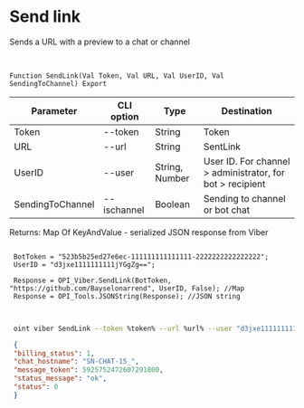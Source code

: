 ﻿---
sidebar_position: 6
---

# Send link
 Sends a URL with a preview to a chat or channel


<br/>


`Function SendLink(Val Token, Val URL, Val UserID, Val SendingToChannel) Export`

 | Parameter | CLI option | Type | Destination |
 |-|-|-|-|
 | Token | --token | String | Token |
 | URL | --url | String | SentLink |
 | UserID | --user | String, Number | User ID. For channel > administrator, for bot > recipient |
 | SendingToChannel | --ischannel | Boolean | Sending to channel or bot chat |

 
 Returns: Map Of KeyAndValue - serialized JSON response from Viber





```bsl title="Code example"
 
 BotToken = "523b5b25ed27e6ec-111111111111111-2222222222222222";
 UserID = "d3jxe1111111111jYGgZg==";
 
 Response = OPI_Viber.SendLink(BotToken, "https://github.com/Bayselonarrend", UserID, False); //Map
 Response = OPI_Tools.JSONString(Response); //JSON string
 
```
	


```sh title="CLI command example"
 
 oint viber SendLink --token %token% --url %url% --user "d3jxe1111111111jYGgZg" --ischannel %ischannel%

```

```json title="Result"
 {
 "billing_status": 1,
 "chat_hostname": "SN-CHAT-15_",
 "message_token": 5925752472607291800,
 "status_message": "ok",
 "status": 0
 }
```
